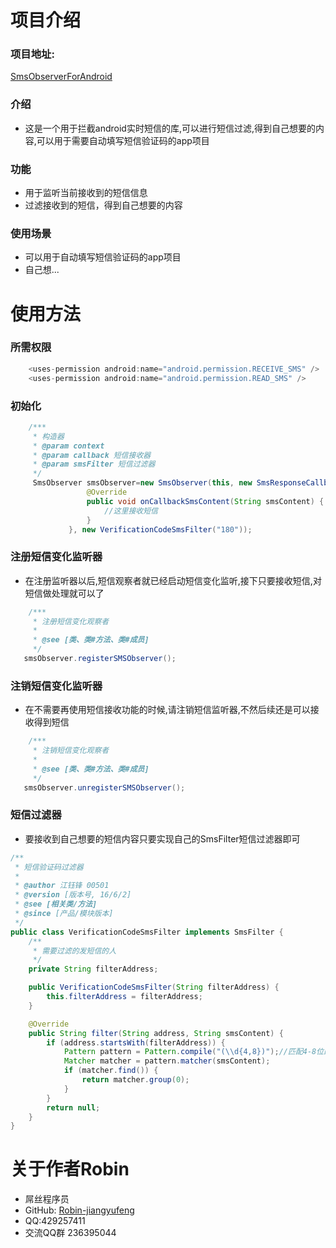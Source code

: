 # 项目介绍
### 项目地址:
   [SmsObserverForAndroid](https://github.com/Robin-jiangyufeng/SmsObserverForAndroid) 
   
### 介绍
   * 这是一个用于拦截android实时短信的库,可以进行短信过滤,得到自己想要的内容,可以用于需要自动填写短信验证码的app项目
   
### 功能
   * 用于监听当前接收到的短信信息
   * 过滤接收到的短信，得到自己想要的内容
   
### 使用场景
   * 可以用于自动填写短信验证码的app项目
   * 自己想...
   
# 使用方法
### 所需权限
```java
    <uses-permission android:name="android.permission.RECEIVE_SMS" />
    <uses-permission android:name="android.permission.READ_SMS" />
```
### 初始化
```java
    /***
     * 构造器
     * @param context
     * @param callback 短信接收器
     * @param smsFilter 短信过滤器
     */
     SmsObserver smsObserver=new SmsObserver(this, new SmsResponseCallback() {
                 @Override
                 public void onCallbackSmsContent(String smsContent) {
                     //这里接收短信
                 }
             }, new VerificationCodeSmsFilter("180"));
```
### 注册短信变化监听器
   * 在注册监听器以后,短信观察者就已经启动短信变化监听,接下只要接收短信,对短信做处理就可以了
   
```java
    /***
     * 注册短信变化观察者
     *
     * @see [类、类#方法、类#成员]
     */
   smsObserver.registerSMSObserver();
```
### 注销短信变化监听器
  * 在不需要再使用短信接收功能的时候,请注销短信监听器,不然后续还是可以接收得到短信
  
```java
    /***
     * 注销短信变化观察者
     *
     * @see [类、类#方法、类#成员]
     */
   smsObserver.unregisterSMSObserver();
```

### 短信过滤器
  * 要接收到自己想要的短信内容只要实现自己的SmsFilter短信过滤器即可

```java
/**
 * 短信验证码过滤器
 *
 * @author 江钰锋 00501
 * @version [版本号, 16/6/2]
 * @see [相关类/方法]
 * @since [产品/模块版本]
 */
public class VerificationCodeSmsFilter implements SmsFilter {
    /**
     * 需要过滤的发短信的人
     */
    private String filterAddress;

    public VerificationCodeSmsFilter(String filterAddress) {
        this.filterAddress = filterAddress;
    }

    @Override
    public String filter(String address, String smsContent) {
        if (address.startsWith(filterAddress)) {
            Pattern pattern = Pattern.compile("(\\d{4,8})");//匹配4-8位的数字
            Matcher matcher = pattern.matcher(smsContent);
            if (matcher.find()) {
                return matcher.group(0);
            }
        }
        return null;
    }
}
```

# 关于作者Robin
* 屌丝程序员
* GitHub: [Robin-jiangyufeng](https://github.com/Robin-jiangyufeng)
* QQ:429257411
* 交流QQ群 236395044